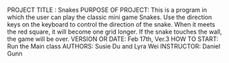 ﻿
PROJECT TITLE	: Snakes
PURPOSE OF PROJECT: 
This is a program in which the user can play the classic mini game Snakes.
Use the direction keys on the keyboard to control the direction of the snake. When it meets the red square, it will become one grid longer.
If the snake touches the wall, the game will be over. 
VERSION OR DATE: Feb 17th, Ver.3
HOW TO START: Run the Main class
AUTHORS: Susie Du and Lyra Wei
INSTRUCTOR: Daniel Gunn


